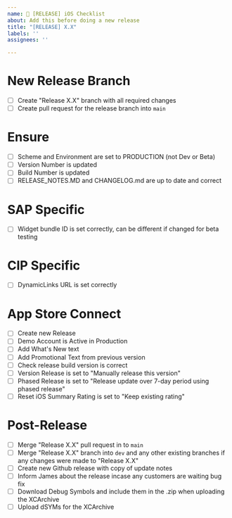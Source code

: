 ```yaml
---
name: 🚀 [RELEASE] iOS Checklist
about: Add this before doing a new release
title: "[RELEASE] X.X"
labels: ''
assignees: ''

---
```


# New Release Branch
- [ ] Create "Release X.X" branch with all required changes
- [ ] Create pull request for the release branch into `main`

# Ensure
- [ ] Scheme and Environment are set to PRODUCTION (not Dev or Beta)
- [ ] Version Number is updated
- [ ] Build Number is updated
- [ ] RELEASE_NOTES.MD and CHANGELOG.md are up to date and correct

# SAP Specific
- [ ] Widget bundle ID is set correctly, can be different if changed for beta testing

# CIP Specific
- [ ] DynamicLinks URL is set correctly

# App Store Connect
- [ ] Create new Release
- [ ] Demo Account is Active in Production
- [ ] Add What's New text
- [ ] Add Promotional Text from previous version
- [ ] Check release build version is correct 
- [ ] Version Release is set to "Manually release this version"
- [ ] Phased Release is set to "Release update over 7-day period using phased release"
- [ ] Reset iOS Summary Rating is set to "Keep existing rating"

# Post-Release
- [ ] Merge "Release X.X" pull request in to `main`
- [ ] Merge "Release X.X" branch into `dev` and any other existing branches if any changes were made to "Release X.X"
- [ ] Create new Github release with copy of update notes  
- [ ] Inform James about the release incase any customers are waiting bug fix
- [ ] Download Debug Symbols and include them in the .zip when uploading the XCArchive
- [ ] Upload dSYMs for the XCArchive 